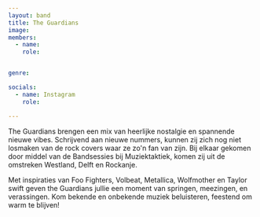 ```yaml
---
layout: band
title: The Guardians
image: 
members:
  - name: 
    role: 


genre: 

socials:
  - name: Instagram
    role: 

---
```


The Guardians brengen een mix van heerlijke nostalgie en spannende nieuwe vibes. Schrijvend aan nieuwe nummers, kunnen zij zich nog niet losmaken van de rock covers waar ze zo'n fan van zijn. Bij elkaar gekomen door middel van de Bandsessies bij Muziektaktiek, komen zij uit de omstreken Westland, Delft en Rockanje. 

Met inspiraties van Foo Fighters, Volbeat, Metallica, Wolfmother en Taylor swift geven the Guardians jullie een moment van springen, meezingen, en verassingen. Kom bekende en onbekende muziek beluisteren, feestend om warm te blijven!
